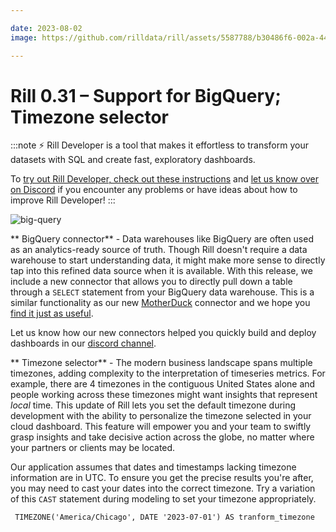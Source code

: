 ```yaml
---

date: 2023-08-02
image: https://github.com/rilldata/rill/assets/5587788/b30486f6-002a-445d-8a1b-955b6ec0066d

---
```


# Rill 0.31 – Support for BigQuery; Timezone selector

:::note
⚡ Rill Developer is a tool that makes it effortless to transform your datasets with SQL and create fast, exploratory dashboards.

To [try out Rill Developer, check out these instructions](/get-started/install) and [let us know over on Discord](https://discord.gg/2ubRfjC7Rh) if you encounter any problems or have ideas about how to improve Rill Developer!
:::

![big-query](https://github.com/rilldata/rill/assets/5587788/ed154e09-eb57-404e-bd44-31829af7bc6e "851098810")

** BigQuery connector** - Data warehouses like BigQuery are often used as an analytics-ready source of truth. Though Rill doesn't require a data warehouse to start understanding data, it might make more sense to directly tap into this refined data source when it is available. With this release, we include a new connector that allows you to directly pull down a table through a `SELECT` statement from your BigQuery data warehouse. This is a similar functionality as our new [MotherDuck](/build/connectors/olap/motherduck) connector and we hope you [find it just as useful](https://twitter.com/nicoritschel/status/1686595084454961152).

Let us know how our new connectors helped you quickly build and deploy dashboards in our [discord channel](https://discord.gg/2ubRfjC7Rh).

** Timezone selector** - The modern business landscape spans multiple timezones, adding complexity to the interpretation of timeseries metrics. For example, there are 4 timezones in the contiguous United States alone and people working across these timezones might want insights that represent _local_ time. This update of Rill lets you set the default timezone during development with the ability to personalize the timezone selected in your cloud dashboard. This feature will empower you and your team to swiftly grasp insights and take decisive action across the globe, no matter where your partners or clients may be located.

Our application assumes that dates and timestamps lacking timezone information are in UTC. To ensure you get the precise results you're after, you may need to cast your dates into the correct timezone. Try a variation of this `CAST` statement during modeling to set your timezone appropriately.

``` TIMEZONE('America/Chicago', DATE '2023-07-01') AS tranform_timezone```

